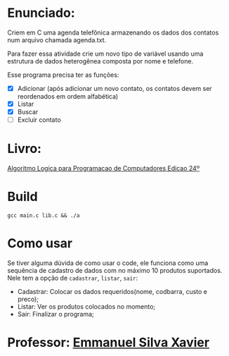 # Enunciado:

Criem em C uma agenda telefônica armazenando os dados dos contatos num arquivo chamada agenda.txt.

Para fazer essa atividade crie um novo tipo de variável usando uma estrutura de dados heterogênea composta por nome e telefone.

Esse programa precisa ter as funções:
- [x] Adicionar (após adicionar um novo contato, os contatos devem ser reordenados em ordem alfabética)
- [x] Listar
- [x] Buscar
- [ ] Excluir contato

# Livro:
 [Algoritmo Logica para Programacao de Computadores Edicao 24º](https://github.com/andrrff/CC/files/6094571/algoritmo_.Logica.para.programacao.de.computadores.edicao24.pdf.pdf)

# Build
`gcc main.c lib.c && ./a`

# Como usar

Se tiver alguma dúvida de como usar o code, ele funciona como uma sequência de cadastro de dados com no máximo 10 produtos suportados. 
Nele tem a opção de `cadastrar`, `listar`, `sair`:
- Cadastrar: Colocar os dados requeridos(nome, codbarra, custo e preco);
- Listar: Ver os produtos colocados no momento; 
- Sair: Finalizar o programa;

# Professor: [Emmanuel Silva Xavier](https://github.com/emmanuelXavier)

